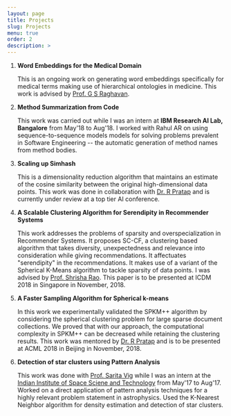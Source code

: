 ```yaml
---
layout: page
title: Projects
slug: Projects
menu: true
order: 2
description: >
---
```


1. **Word Embeddings for the Medical Domain**

     This is an ongoing work on generating word embeddings specifically for medical terms making use of hierarchical ontologies in
medicine. This work is advised by [Prof. G S Raghavan](https://www.iiitb.ac.in/faculty_page.php?name=gsrinivasaraghavan). 

2. **Method Summarization from Code**

     This work was carried out while I was an intern at **IBM Research AI Lab, Bangalore** from May'18 to Aug'18. I worked with Rahul AR on using sequence-to-sequence models models for solving problems prevalent in Software Engineering -- the automatic generation of method names from method bodies.

3. **Scaling up Simhash**

     This is a dimensionality reduction algorithm that maintains an estimate of the cosine similarity between the original high-dimensional data points. This work was done in collaboration with [Dr. R Pratap](https://sites.google.com/site/prataprameshwaryadav/) and is currently under review at a top tier AI conference.

4. **A Scalable Clustering Algorithm for Serendipity in Recommender Systems**

     This work addresses the problems of sparsity and overspecialization in Recommender Systems. It proposes SC-CF, a clustering based algorithm that takes diversity, unexpectedness and relevance into consideration while giving recommendations. It affectuates "serendipity" in the recommendations. It makes use of a variant of the Spherical K-Means algorithm to tackle sparsity of data points. I was advised by [Prof. Shrisha Rao](https://www.iiitb.ac.in/faculty_page.php?name=shrisharao). This paper is to be presented at ICDM 2018 in Singapore in November, 2018. 

5. **A Faster Sampling Algorithm for Spherical k-means**

     In this work we experimentally validated the SPKM++ algorithm by considering the spherical clustering problem for large sparse document collections. We proved that with our approach, the computational complexity in SPKM++ can be decreased while retaining the clustering results. This work was mentored by [Dr. R Pratap](https://sites.google.com/site/prataprameshwaryadav/) and is to be presented at ACML 2018 in Beijing in November, 2018. 

6. **Detection of star clusters using Pattern Analysis**

     This work was done with [Prof. Sarita Vig](https://www.iist.ac.in/ess/sarita) while I was an intern at the [Indian Institute of Space Sciene and Technology](https://www.iist.ac.in/) from May'17 to Aug'17. Worked on a direct application of pattern analysis techniques for a highly relevant problem statement in astrophysics.
Used the K-Nearest Neighbor algorithm for density estimation and detection of star clusters.
